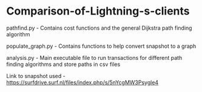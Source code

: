 # Comparison-of-Lightning-s-clients

pathfind.py - Contains cost functions and the general Dijkstra path finding algorithm

populate_graph.py - Contains functions to help convert snapshot to a graph

analysis.py - Main executable file to run transactions for different path finding algorithms and store paths in csv files

Link to snapshot used - https://surfdrive.surf.nl/files/index.php/s/5nYcgMW3Psygle4
